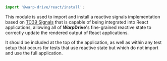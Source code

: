 ```ts [src/app.ts]
import '@warp-drive/react/install';
```

This module is used to import and install a reactive signals implementation based on 
[TC39 Signals](https://github.com/tc39/proposal-signals) that is capable of being integrated into React applications, allowing
all of ***Warp*Drive**'s fine-grained reactive state to correctly update the rendered output
of React applications.

It should be included at the top of the application, as well as within any test setup that occurs for tests that use reactive
state but which do not import and use the full application.
